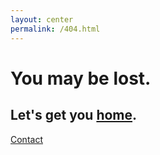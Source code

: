 ```yaml
---
layout: center
permalink: /404.html
---
```


# You may be lost.

## Let's get you [home](/).

<div class="mt3">
  <a href="{{ site.baseurl }}/contact/" class="button button-blue button-big">Contact</a>
</div>
